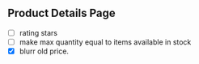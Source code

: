 ## Product Details Page

- [ ] rating stars
- [ ] make max quantity equal to items available in stock
- [x] blurr old price.